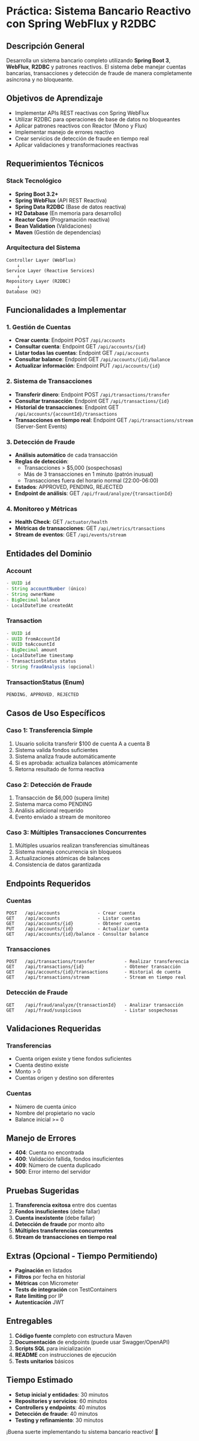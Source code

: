 # Práctica: Sistema Bancario Reactivo con Spring WebFlux y R2DBC

## Descripción General
Desarrolla un sistema bancario completo utilizando **Spring Boot 3**, **WebFlux**, **R2DBC** y patrones reactivos. El sistema debe manejar cuentas bancarias, transacciones y detección de fraude de manera completamente asíncrona y no bloqueante.

## Objetivos de Aprendizaje
- Implementar APIs REST reactivas con Spring WebFlux
- Utilizar R2DBC para operaciones de base de datos no bloqueantes
- Aplicar patrones reactivos con Reactor (Mono y Flux)
- Implementar manejo de errores reactivo
- Crear servicios de detección de fraude en tiempo real
- Aplicar validaciones y transformaciones reactivas

## Requerimientos Técnicos

### Stack Tecnológico
- **Spring Boot 3.2+**
- **Spring WebFlux** (API REST Reactiva)
- **Spring Data R2DBC** (Base de datos reactiva)
- **H2 Database** (En memoria para desarrollo)
- **Reactor Core** (Programación reactiva)
- **Bean Validation** (Validaciones)
- **Maven** (Gestión de dependencias)

### Arquitectura del Sistema
```
Controller Layer (WebFlux)
    ↓
Service Layer (Reactive Services)
    ↓
Repository Layer (R2DBC)
    ↓
Database (H2)
```

## Funcionalidades a Implementar

### 1. Gestión de Cuentas
- **Crear cuenta**: Endpoint POST `/api/accounts`
- **Consultar cuenta**: Endpoint GET `/api/accounts/{id}`
- **Listar todas las cuentas**: Endpoint GET `/api/accounts`
- **Consultar balance**: Endpoint GET `/api/accounts/{id}/balance`
- **Actualizar información**: Endpoint PUT `/api/accounts/{id}`

### 2. Sistema de Transacciones
- **Transferir dinero**: Endpoint POST `/api/transactions/transfer`
- **Consultar transacción**: Endpoint GET `/api/transactions/{id}`
- **Historial de transacciones**: Endpoint GET `/api/accounts/{accountId}/transactions`
- **Transacciones en tiempo real**: Endpoint GET `/api/transactions/stream` (Server-Sent Events)

### 3. Detección de Fraude
- **Análisis automático** de cada transacción
- **Reglas de detección**:
  - Transacciones > $5,000 (sospechosas)
  - Más de 3 transacciones en 1 minuto (patrón inusual)
  - Transacciones fuera del horario normal (22:00-06:00)
- **Estados**: APPROVED, PENDING, REJECTED
- **Endpoint de análisis**: GET `/api/fraud/analyze/{transactionId}`

### 4. Monitoreo y Métricas
- **Health Check**: GET `/actuator/health`
- **Métricas de transacciones**: GET `/api/metrics/transactions`
- **Stream de eventos**: GET `/api/events/stream`

## Entidades del Dominio

### Account
```java
- UUID id
- String accountNumber (único)
- String ownerName
- BigDecimal balance
- LocalDateTime createdAt
```

### Transaction
```java
- UUID id
- UUID fromAccountId
- UUID toAccountId
- BigDecimal amount
- LocalDateTime timestamp
- TransactionStatus status
- String fraudAnalysis (opcional)
```

### TransactionStatus (Enum)
```java
PENDING, APPROVED, REJECTED
```

## Casos de Uso Específicos

### Caso 1: Transferencia Simple
1. Usuario solicita transferir $100 de cuenta A a cuenta B
2. Sistema valida fondos suficientes
3. Sistema analiza fraude automáticamente
4. Si es aprobada: actualiza balances atómicamente
5. Retorna resultado de forma reactiva

### Caso 2: Detección de Fraude
1. Transacción de $6,000 (supera límite)
2. Sistema marca como PENDING
3. Análisis adicional requerido
4. Evento enviado a stream de monitoreo

### Caso 3: Múltiples Transacciones Concurrentes
1. Múltiples usuarios realizan transferencias simultáneas
2. Sistema maneja concurrencia sin bloqueos
3. Actualizaciones atómicas de balances
4. Consistencia de datos garantizada

## Endpoints Requeridos

### Cuentas
```
POST   /api/accounts              - Crear cuenta
GET    /api/accounts              - Listar cuentas
GET    /api/accounts/{id}         - Obtener cuenta
PUT    /api/accounts/{id}         - Actualizar cuenta
GET    /api/accounts/{id}/balance - Consultar balance
```

### Transacciones
```
POST   /api/transactions/transfer           - Realizar transferencia
GET    /api/transactions/{id}               - Obtener transacción
GET    /api/accounts/{id}/transactions      - Historial de cuenta
GET    /api/transactions/stream             - Stream en tiempo real
```

### Detección de Fraude
```
GET    /api/fraud/analyze/{transactionId}   - Analizar transacción
GET    /api/fraud/suspicious                - Listar sospechosas
```

## Validaciones Requeridas

### Transferencias
- Cuenta origen existe y tiene fondos suficientes
- Cuenta destino existe
- Monto > 0
- Cuentas origen y destino son diferentes

### Cuentas
- Número de cuenta único
- Nombre del propietario no vacío
- Balance inicial >= 0

## Manejo de Errores
- **404**: Cuenta no encontrada
- **400**: Validación fallida, fondos insuficientes
- **409**: Número de cuenta duplicado
- **500**: Error interno del servidor

## Pruebas Sugeridas
1. **Transferencia exitosa** entre dos cuentas
2. **Fondos insuficientes** (debe fallar)
3. **Cuenta inexistente** (debe fallar)
4. **Detección de fraude** por monto alto
5. **Múltiples transferencias concurrentes**
6. **Stream de transacciones en tiempo real**

## Extras (Opcional - Tiempo Permitiendo)
- **Paginación** en listados
- **Filtros** por fecha en historial
- **Métricas** con Micrometer
- **Tests de integración** con TestContainers
- **Rate limiting** por IP
- **Autenticación** JWT

## Entregables
1. **Código fuente** completo con estructura Maven
2. **Documentación** de endpoints (puede usar Swagger/OpenAPI)
3. **Scripts SQL** para inicialización
4. **README** con instrucciones de ejecución
5. **Tests unitarios** básicos

## Tiempo Estimado
- **Setup inicial y entidades**: 30 minutos
- **Repositories y servicios**: 60 minutos
- **Controllers y endpoints**: 40 minutos
- **Detección de fraude**: 40 minutos
- **Testing y refinamiento**: 30 minutos

¡Buena suerte implementando tu sistema bancario reactivo! 🚀 